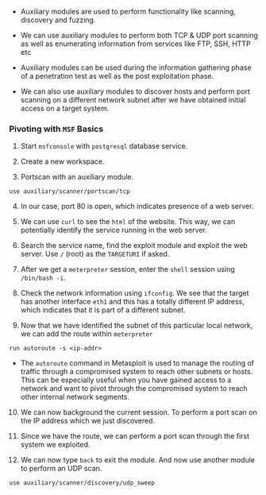 
+ Auxiliary modules are used to perform functionality like scanning, discovery and fuzzing.

+ We can use auxiliary modules to perform both TCP & UDP port scanning as well as enumerating information from services like FTP, SSH, HTTP etc

+ Auxiliary modules can be used during the information gathering phase of a penetration test as well as the post exploitation phase.

+ We can also use auxiliary modules to discover hosts and perform port scanning on a different network subnet after we have obtained initial access on a target system. 

### Pivoting with `MSF` Basics

1. Start `msfconsole` with `postgresql` database service.

2. Create a new workspace.

3. Portscan with an auxiliary module.
```
use auxiliary/scanner/portscan/tcp
```

4. In our case, port 80 is open, which indicates presence of a web server. 

5. We can use `curl` to see the `html` of the website. This way, we can potentially identify the service running in the web server. 

6. Search the service name, find the exploit module and exploit the web server. Use `/` (root) as the `TARGETURI` if asked.

7. After we get a `meterpreter` session, enter the `shell` session using `/bin/bash -i`.

8. Check the network information using `ifconfig`. We see that the target has another interface `eth1` and this has a totally different IP address, which indicates that it is part of a different subnet. 

9. Now that we have identified the subnet of this particular local network, we can add the route within `meterpreter`
```
run autoroute -s <ip-addr> 
```

- The `autoroute` command in Metasploit is used to manage the routing of traffic through a compromised system to reach other subnets or hosts. This can be especially useful when you have gained access to a network and want to pivot through the compromised system to reach other internal network segments.

10. We can now background the current session. To perform a port scan on the IP address which we just discovered. 

11. Since we have the route, we can perform a port scan through the first system we exploited. 

12. We can now type `back` to exit the module. And now use another module to perform an UDP scan.
```
use auxiliary/scanner/discovery/udp_sweep 
```

